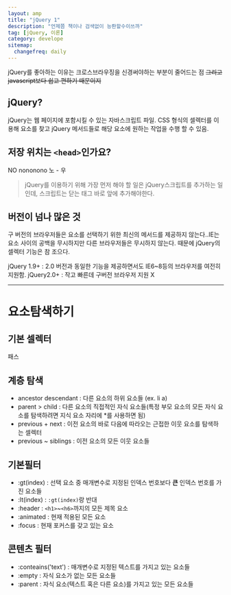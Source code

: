 ```yaml
---
layout: amp
title: "jQuery 1"
description: "언제쯤 책이나 검색없이 능롼할수이쓰까"
tag: [jQuery, 이론]
category: develope
sitemap:
  changefreq: daily
---
```


jQuery를 좋아하는 이유는 크로스브라우징을 신경써야하는 부분이 줄어드는 점 ~~그리고 javascript보다 쉽고 편하기 때문이지~~

## jQuery?
jQuery는 웹 페이지에 포함시킬 수 있는 자바스크립트 파일.
CSS 형식의 셀렉터를 이용해 요소를 찾고 jQuery 메서드들로 해당 요소에 원하는 작업을 수행 할 수 있음.


## 저장 위치는 `<head>`인가요?

NO nononono 노 - 우
> jQuery를 이용하기 위해 가장 먼저 해야 할 일은 jQuery스크립트를 추가하는 일인데, 스크립트는 닫는 </body>태그 바로 앞에 추가해야한다.

## 버전이 넘나 많은 것
구 버전의 브라우저들은 요소를 선택하기 위한 최신의 메서드를 제공하지 않는다..IE는 요소 사이의 공백을 무시하지만 다른 브라우저들은 무시하지 않는다. 때문에 jQuery의 셀렉터 기능은 참 조으다.

jQuery 1.9+ : 2.0 버전과 동일한 기능을 제공하면서도 IE6~8등의 브라우저를 여전히 지원함.
jQuery2.0+ : 작고 빠른데 구버전 브라우저 지원 X

---
# 요소탐색하기

## 기본 셀렉터
패스

## 계층 탐색
+ ancestor descendant : 다른 요소의 하위 요소들 (ex. li a)
+ parent > child : 다른 요소의 직접적인 자식 요소들(특정 부모 요소의 모든 자식 요소를 탐색하려면 지식 요소 자리에 *를 사용하면 됨)
+ previous + next : 이전 요소의 바로 다음에 따라오는 근접한 이웃 요소를 탐색하는 셀렉터
+ previous ~ siblings : 이전 요소의 모든 이웃 요소들

## 기본필터
+ :gt(index) : 선택 요소 중 매개변수로 지정된 인덱스 번호보다 **큰** 인덱스 번호를 가진 요소들
+ :lt(index) : `:gt(index)`랑 반대
+ :header : `<h1>`~`<h6>`까지의 모든 제목 요소
+ :animated : 현재 적용된 모든 요소
+ :focus : 현재 포커스를 갖고 있는 요소

## 콘텐츠 필터
+ :conteains('text') : 매개변수로 지정된 텍스트를 가지고 있는 요소들
+ :empty : 자식 요소가 없는 모든 요소들
+ :parent : 자식 요소(텍스트 혹은 다른 요소)를 가지고 있는 모든 요소들
